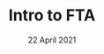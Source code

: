 ---
title: Intro to FTA
date: 22 April 2021
time: 1:00pm - 2:00pm AEDT
standard_description: 'intro'
instructors: ['tileyden']
eventbrite_link: 'https://teams.microsoft.com/registration/v4j5cvGGr0GRqy180BHbRw,pr-8AgIhOkeyrQ9TNpVEag,mlpoWrUX6UetNMya96gqCw,-M4nTORl3k6eDMORj-XRUg,o-NSnYEyIEC1HVuRyy6tcQ,PeqRZmtHQUWGm8MIgaHhNg?mode=read&tenantId=72f988bf-86f1-41af-91ab-2d7cd011db47'
survey_link: 'https://aka.ms/ftalive-intro-feedback'
content_link: 'https://aka.ms/ftalive-gov'
---